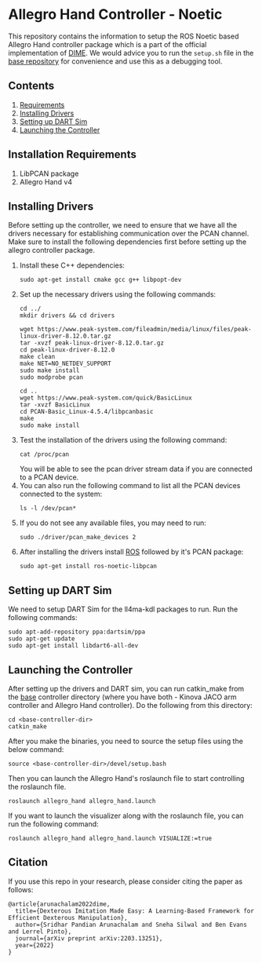 # Allegro Hand Controller - Noetic
This repository contains the information to setup the ROS Noetic based Allegro Hand controller package which is a part of the official implementation of [DIME](https://arxiv.org/abs/2203.13251). We would advice you to run the `setup.sh` file in the [base repository](https://github.com/NYU-robot-learning/DIME-Controllers) for convenience and use this as a debugging tool.

## Contents
1. [Requirements](#requirements)
2. [Installing Drivers](#driver-installation)
3. [Setting up DART Sim](#dart-sim)
4. [Launching the Controller](#launch-controller)

## Installation Requirements <a name="requirements"></a>
1. LibPCAN package
2. Allegro Hand v4
   
## Installing Drivers <a name="driver-installation"></a>
Before setting up the controller, we need to ensure that we have all the drivers necessary for establishing communication over the PCAN channel. Make sure to install the following dependencies first before setting up the allegro controller package.

1. Install these C++ dependencies:
   ```
   sudo apt-get install cmake gcc g++ libpopt-dev
   ```
2. Set up the necessary drivers using the following commands:
   ```
   cd ../
   mkdir drivers && cd drivers
   
   wget https://www.peak-system.com/fileadmin/media/linux/files/peak-linux-driver-8.12.0.tar.gz
   tar -xvzf peak-linux-driver-8.12.0.tar.gz
   cd peak-linux-driver-8.12.0
   make clean
   make NET=NO_NETDEV_SUPPORT
   sudo make install 
   sudo modprobe pcan

   cd ..
   wget https://www.peak-system.com/quick/BasicLinux
   tar -xvzf BasicLinux
   cd PCAN-Basic_Linux-4.5.4/libpcanbasic
   make
   sudo make install
   ``` 
3. Test the installation of the drivers using the following command:
   ```
   cat /proc/pcan
   ```
   You will be able to see the pcan driver stream data if you are connected to a PCAN device.
4. You can also run the following command to list all the PCAN devices connected to the system:
   ```
   ls -l /dev/pcan*
   ```
5. If you do not see any available files, you may need to run:
   ```
   sudo ./driver/pcan_make_devices 2
   ```
6. After installing the drivers install [ROS](http://wiki.ros.org/noetic/Installation/Ubuntu) followed by it's PCAN package:
   ```
   sudo apt-get install ros-noetic-libpcan 
   ```

## Setting up DART Sim <a name="dart-sim"></a>
We need to setup DART Sim for the ll4ma-kdl packages to run. Run the following commands:
```
sudo apt-add-repository ppa:dartsim/ppa
sudo apt-get update
sudo apt-get install libdart6-all-dev
```

## Launching the Controller <a name="launch-controller"></a>
After setting up the drivers and DART sim, you can run catkin_make from the [base](https://github.com/NYU-robot-learning/DIME-Controllers) controller directory (where you have both - Kinova JACO arm controller and Allegro Hand controller). Do the following from this directory:
```
cd <base-controller-dir>
catkin_make
```
After you make the binaries, you need to source the setup files using the below command:
```
source <base-controller-dir>/devel/setup.bash
```
Then you can launch the Allegro Hand's roslaunch file to start controlling the roslaunch file.
```
roslaunch allegro_hand allegro_hand.launch
```
If you want to launch the visualizer along with the roslaunch file, you can run the following command:
```
roslaunch allegro_hand allegro_hand.launch VISUALIZE:=true
```

## Citation

If you use this repo in your research, please consider citing the paper as follows:
```
@article{arunachalam2022dime,
  title={Dexterous Imitation Made Easy: A Learning-Based Framework for Efficient Dexterous Manipulation},
  author={Sridhar Pandian Arunachalam and Sneha Silwal and Ben Evans and Lerrel Pinto},
  journal={arXiv preprint arXiv:2203.13251},
  year={2022}
}
```
